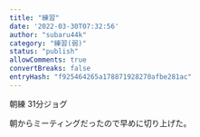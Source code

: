 ```yaml
---
title: "練習"
date: '2022-03-30T07:32:56'
author: "subaru44k"
category: "練習(弱)"
status: "publish"
allowComments: true
convertBreaks: false
entryHash: "f925464265a178871928270afbe281ac"
---
```

朝練
31分ジョグ

朝からミーティングだったので早めに切り上げた。
